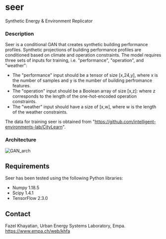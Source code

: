 # seer
Synthetic Energy & Environment Replicator

### Description
Seer is a conditional GAN that creates synthetic building performance profiles. Synthetic projections of building performance profiles are conditioned based on climate and operation constraints. The model requires three sets of inputs for training, i.e. "performance", "operation", and "weather":
* The "performance" input should be a tensor of size [x,24,y], where x is the number of samples and y is the number of building perfromance features.
* The "operation" input should be a Boolean array of size [x,z]: where z corresponds to the length of the one-hot-encoded operation constraints.
* The "weather" input should have a size of [x,w], where w is the length of the weather constraints.

The data for training seer is obtained from "https://github.com/intelligent-environments-lab/CityLearn".

### Architecture

![GAN_arch](https://user-images.githubusercontent.com/27851066/118397689-8c76bf80-b655-11eb-9639-9ece5efc1ede.png)



## Requirements
Seer has been tested using the following Python libraries:
* Numpy 1.18.5
* Scipy 1.4.1
* TensorFlow 2.3.0

## Contact
Fazel Khayatian, Urban Energy Systems Laboratory, Empa.
https://www.empa.ch/web/khfa
